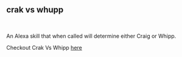 <h2>crak vs whupp</h2>
<br>
<p>An Alexa skill that when called will determine either Craig or Whipp.</p>
Checkout Crak Vs Whipp  <a href='https://crakvswhipp.com'> here</a>
